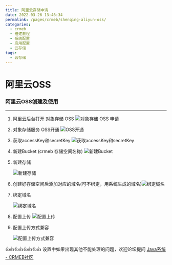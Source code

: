 ```yaml
---
title: 阿里云存储申请
date: 2022-03-26 13:46:34
permalink: /pages/crmeb/shenqing-aliyun-oss/
categories:
  - crmeb
  - 搭建教程
  - 系统配置
  - 应用配置
  - 云存储
tags:
  - 云存储
---
```

# **阿里云OSS**

### **阿里云OSS创建及使用**

------

1. 阿里云后台打开 对象存储 OSS
   ![对象存储 OSS 申请](https://cdn.jsdelivr.net/gh/xbdazz/mypic/img/202203301957616.png)

2. 对象存储服务 OSS开通
   ![OSS开通](https://cdn.jsdelivr.net/gh/xbdazz/mypic/img/202203301958227.png)

3.  获取accessKey和secretKey
   ![获取accessKey和secretKey](https://cdn.jsdelivr.net/gh/xbdazz/mypic/img/202203301959683.png)

4. 新建Bucket (crmeb 存储空间名称)
   ![新建Bucket](https://cdn.jsdelivr.net/gh/xbdazz/mypic/img/202203302000980.png)

5. 新建存储

   ![新建存储](https://cdn.jsdelivr.net/gh/xbdazz/mypic/img/202203302000415.png)

6. 创建好存储空间后添加对应的域名(可不绑定，用系统生成的域名)![绑定域名](https://cdn.jsdelivr.net/gh/xbdazz/mypic/img/202203302002313.png)

7. 绑定域名

   ![绑定域名](https://cdn.jsdelivr.net/gh/xbdazz/mypic/img/202203302003544.png)

8. 配置上传
   ![配置上传](https://cdn.jsdelivr.net/gh/xbdazz/mypic/img/202203302004176.png)

9. 配置上传方式兼容

   ![配置上传方式兼容](https://cdn.jsdelivr.net/gh/xbdazz/mypic/img/202203302005772.png)

👍👍👍👍👍👍👍👍 设置中如果出现其他不能处理的问题，欢迎论坛提问 [Java系统 - CRMEB社区](https://q.crmeb.com/?categoryId=122&sequence=0)